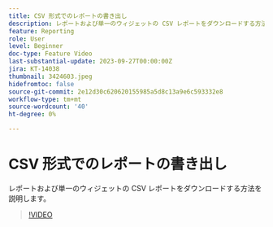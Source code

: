 ```yaml
---
title: CSV 形式でのレポートの書き出し
description: レポートおよび単一のウィジェットの CSV レポートをダウンロードする方法を説明します。
feature: Reporting
role: User
level: Beginner
doc-type: Feature Video
last-substantial-update: 2023-09-27T00:00:00Z
jira: KT-14038
thumbnail: 3424603.jpeg
hidefromtoc: false
source-git-commit: 2e12d30c620620155985a5d8c13a9e6c593332e8
workflow-type: tm+mt
source-wordcount: '40'
ht-degree: 0%

---
```



# CSV 形式でのレポートの書き出し

レポートおよび単一のウィジェットの CSV レポートをダウンロードする方法を説明します。

>[!VIDEO](https://video.tv.adobe.com/v/3424603/?learn=on)

